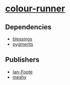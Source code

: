# [colour-runner](https://pypi.org/project/colour-runner)

## Dependencies
- [blessings](packages/b/blessings.md)
- [pygments](packages/p/pygments.md)



## Publishers
- [Ian-Foote](https://pypi.org/user/Ian-Foote)
- [meshy](https://pypi.org/user/meshy)

